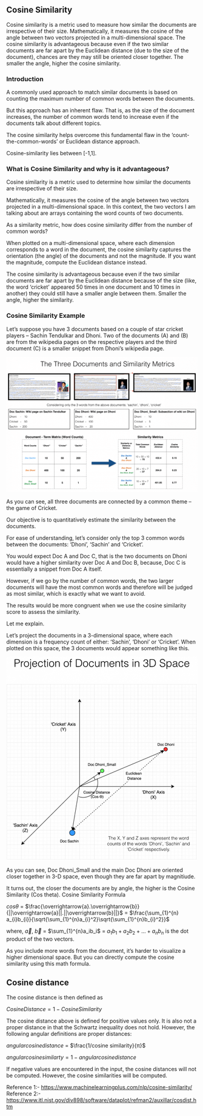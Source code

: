 ## Cosine Similarity

Cosine similarity is a metric used to measure how similar the documents are irrespective of their size. Mathematically, it measures the cosine of the angle between two vectors projected in a multi-dimensional space. The cosine similarity is advantageous because even if the two similar documents are far apart by the Euclidean distance (due to the size of the document), chances are they may still be oriented closer together. The smaller the angle, higher the cosine similarity.

### Introduction
A commonly used approach to match similar documents is based on counting the maximum number of common words between the documents.

But this approach has an inherent flaw. That is, as the size of the document increases, the number of common words tend to increase even if the documents talk about different topics.

The cosine similarity helps overcome this fundamental flaw in the ‘count-the-common-words’ or Euclidean distance approach.

Cosine-similarity lies between [-1,1].

### What is Cosine Similarity and why is it advantageous?

Cosine similarity is a metric used to determine how similar the documents are irrespective of their size.

Mathematically, it measures the cosine of the angle between two vectors projected in a multi-dimensional space. In this context, the two vectors I am talking about are arrays containing the word counts of two documents.

As a similarity metric, how does cosine similarity differ from the number of common words?

When plotted on a multi-dimensional space, where each dimension corresponds to a word in the document, the cosine similarity captures the orientation (the angle) of the documents and not the magnitude. If you want the magnitude, compute the Euclidean distance instead.

The cosine similarity is advantageous because even if the two similar documents are far apart by the Euclidean distance because of the size (like, the word ‘cricket’ appeared 50 times in one document and 10 times in another) they could still have a smaller angle between them. Smaller the angle, higher the similarity.

### Cosine Similarity Example

Let’s suppose you have 3 documents based on a couple of star cricket players – Sachin Tendulkar and Dhoni. Two of the documents (A) and (B) are from the wikipedia pages on the respective players and the third document (C) is a smaller snippet from Dhoni’s wikipedia page.

![](images/fig_10.png)

As you can see, all three documents are connected by a common theme – the game of Cricket.

Our objective is to quantitatively estimate the similarity between the documents.

For ease of understanding, let’s consider only the top 3 common words between the documents: ‘Dhoni’, ‘Sachin’ and ‘Cricket’.

You would expect Doc A and Doc C, that is the two documents on Dhoni would have a higher similarity over Doc A and Doc B, because, Doc C is essentially a snippet from Doc A itself.

However, if we go by the number of common words, the two larger documents will have the most common words and therefore will be judged as most similar, which is exactly what we want to avoid.

The results would be more congruent when we use the cosine similarity score to assess the similarity.

Let me explain.

Let’s project the documents in a 3-dimensional space, where each dimension is a frequency count of either: ‘Sachin’, ‘Dhoni’ or ‘Cricket’. When plotted on this space, the 3 documents would appear something like this.

![](images/fig_11.png)

As you can see, Doc Dhoni_Small and the main Doc Dhoni are oriented closer together in 3-D space, even though they are far apart by magnitiude.

It turns out, the closer the documents are by angle, the higher is the Cosine Similarity (Cos theta).
Cosine Similarity Formula

$cos \theta$ = $\frac{\overrightarrow{a}.\overrightarrow{b}}{||\overrightarrow{a}||.||\overrightarrow{b}||}$ = $\frac{\sum_{1}^{n} a_{i}b_{i}}{\sqrt{\sum_{1}^{n}a_{i}^2}\sqrt{\sum_{1}^{n}b_{i}^2}}$

where, $\overrightarrow{a}$, $\overrightarrow{b}$ = $\sum_{1}^{n}a_ib_i$ = $a_1b_1 + a_2b_2+...+a_nb_n$ is the dot product of the two vectors.

As you include more words from the document, it’s harder to visualize a higher dimensional space. But you can directly compute the cosine similarity using this math formula.


## Cosine distance

The cosine distance is then defined as

$Cosine Distance=1−Cosine Similarity$

The cosine distance above is defined for positive values only. It is also not a proper distance in that the Schwartz inequality does not hold. However, the following angular definitions are proper distances: 

$angular cosine distance$ = $\frac{1/cosine similarity}{π}$

$angular cosine similarty=1−angular cosine distance$

If negative values are encountered in the input, the cosine distances will not be computed. However, the cosine similarities will be computed. 

Reference 1:- https://www.machinelearningplus.com/nlp/cosine-similarity/
Reference 2:- https://www.itl.nist.gov/div898/software/dataplot/refman2/auxillar/cosdist.htm


